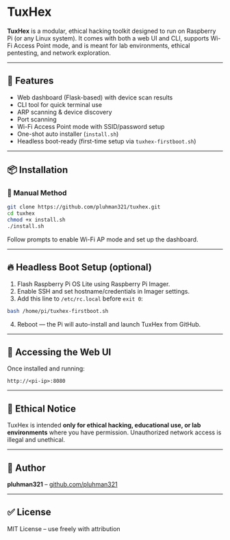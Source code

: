 # TuxHex

**TuxHex** is a modular, ethical hacking toolkit designed to run on Raspberry Pi (or any Linux system). It comes with both a web UI and CLI, supports Wi-Fi Access Point mode, and is meant for lab environments, ethical pentesting, and network exploration.

---

## 🚀 Features

- Web dashboard (Flask-based) with device scan results
- CLI tool for quick terminal use
- ARP scanning & device discovery
- Port scanning
- Wi-Fi Access Point mode with SSID/password setup
- One-shot auto installer (`install.sh`)
- Headless boot-ready (first-time setup via `tuxhex-firstboot.sh`)

---

## 📦 Installation

### 📁 Manual Method

```bash
git clone https://github.com/pluhman321/tuxhex.git
cd tuxhex
chmod +x install.sh
./install.sh
```

Follow prompts to enable Wi-Fi AP mode and set up the dashboard.

---

## 🔥 Headless Boot Setup (optional)

1. Flash Raspberry Pi OS Lite using Raspberry Pi Imager.
2. Enable SSH and set hostname/credentials in Imager settings.
3. Add this line to `/etc/rc.local` before `exit 0`:

```bash
bash /home/pi/tuxhex-firstboot.sh
```

4. Reboot — the Pi will auto-install and launch TuxHex from GitHub.

---

## 📡 Accessing the Web UI

Once installed and running:

```
http://<pi-ip>:8080
```

---

## 🛑 Ethical Notice

TuxHex is intended **only for ethical hacking, educational use, or lab environments** where you have permission. Unauthorized network access is illegal and unethical.

---

## 👤 Author

**pluhman321** – [github.com/pluhman321](https://github.com/pluhman321)

---

## ✅ License

MIT License – use freely with attribution
